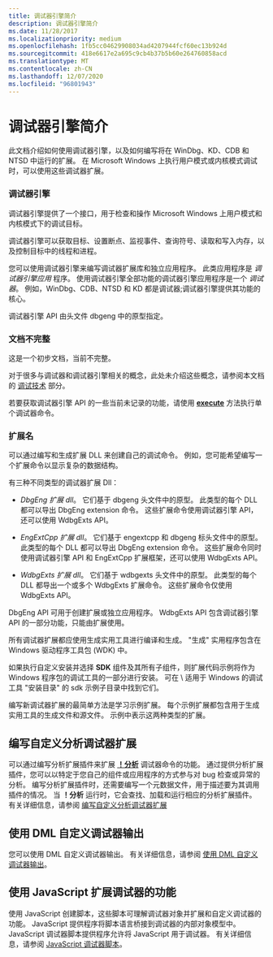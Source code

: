 ```yaml
---
title: 调试器引擎简介
description: 调试器引擎简介
ms.date: 11/28/2017
ms.localizationpriority: medium
ms.openlocfilehash: 1fb5cc04629908034ad4207944fcf60ec13b924d
ms.sourcegitcommit: 418e6617e2a695c9cb4b37b5b60e264760858acd
ms.translationtype: MT
ms.contentlocale: zh-CN
ms.lasthandoff: 12/07/2020
ms.locfileid: "96801943"
---
```

# <a name="debugger-engine-introduction"></a>调试器引擎简介

此文档介绍如何使用调试器引擎，以及如何编写将在 WinDbg、KD、CDB 和 NTSD 中运行的扩展。 在 Microsoft Windows 上执行用户模式或内核模式调试时，可以使用这些调试器扩展。

### <a name="span-iddebugger-enginespandebugger-engine"></a><span id="debugger-engine"></span>调试器引擎

调试器引擎提供了一个接口，用于检查和操作 Microsoft Windows 上用户模式和内核模式下的调试目标。

调试器引擎可以获取目标、设置断点、监视事件、查询符号、读取和写入内存，以及控制目标中的线程和进程。

您可以使用调试器引擎来编写调试器扩展库和独立应用程序。 此类应用程序是 *调试器引擎应用* 程序。 使用调试器引擎全部功能的调试器引擎应用程序是一个 *调试器*。 例如，WinDbg、CDB、NTSD 和 KD 都是调试器;调试器引擎提供其功能的核心。

调试器引擎 API 由头文件 dbgeng 中的原型指定。

### <a name="incomplete-documentation"></a>文档不完整

这是一个初步文档，当前不完整。

对于很多与调试器和调试器引擎相关的概念，此处未介绍这些概念，请参阅本文档的 [调试技术](debugging-techniques.md) 部分。

若要获取调试器引擎 API 的一些当前未记录的功能，请使用 [**execute**](/windows-hardware/drivers/ddi/dbgeng/nf-dbgeng-idebugcontrol3-execute) 方法执行单个调试器命令。

### <a name="span-idextensionsspanspan-idextensionsspanextensions"></a><span id="extensions"></span><span id="EXTENSIONS"></span>扩展名

可以通过编写和生成扩展 DLL 来创建自己的调试命令。 例如，您可能希望编写一个扩展命令以显示复杂的数据结构。

有三种不同类型的调试器扩展 Dll：

-   *DbgEng 扩展 dll*。 它们基于 dbgeng 头文件中的原型。 此类型的每个 DLL 都可以导出 DbgEng extension 命令。 这些扩展命令使用调试器引擎 API，还可以使用 WdbgExts API。

-   *EngExtCpp 扩展 dll*。 它们基于 engextcpp 和 dbgeng 标头文件中的原型。 此类型的每个 DLL 都可以导出 DbgEng extension 命令。 这些扩展命令同时使用调试器引擎 API 和 EngExtCpp 扩展框架，还可以使用 WdbgExts API。

-   *WdbgExts 扩展 dll*。 它们基于 wdbgexts 头文件中的原型。 此类型的每个 DLL 都导出一个或多个 WdbgExts 扩展命令。 这些扩展命令仅使用 WdbgExts API。

DbgEng API 可用于创建扩展或独立应用程序。 WdbgExts API 包含调试器引擎 API 的一部分功能，只能由扩展使用。

所有调试器扩展都应使用生成实用工具进行编译和生成。 "生成" 实用程序包含在 Windows 驱动程序工具包 (WDK) 中。

如果执行自定义安装并选择 **SDK** 组件及其所有子组件，则扩展代码示例将作为 Windows 程序包的调试工具的一部分进行安装。 可在 \\ 适用于 Windows 的调试工具 "安装目录" 的 sdk 示例子目录中找到它们。

编写新调试器扩展的最简单方法是学习示例扩展。 每个示例扩展都包含用于生成实用工具的生成文件和源文件。 示例中表示这两种类型的扩展。

## <a name="span-idwriting_custom_analysis_debugger_extensionsspanspan-idwriting_custom_analysis_debugger_extensionsspanspan-idwriting_custom_analysis_debugger_extensionsspanwriting-custom-analysis-debugger-extensions"></a><span id="Writing_Custom_Analysis_Debugger_Extensions"></span><span id="writing_custom_analysis_debugger_extensions"></span><span id="WRITING_CUSTOM_ANALYSIS_DEBUGGER_EXTENSIONS"></span>编写自定义分析调试器扩展


可以通过编写分析扩展插件来扩展 [**！分析**](-analyze.md) 调试器命令的功能。 通过提供分析扩展插件，您可以以特定于您自己的组件或应用程序的方式参与对 bug 检查或异常的分析。 编写分析扩展插件时，还需要编写一个元数据文件，用于描述要为其调用插件的情况。 当 **！分析** 运行时，它会查找、加载和运行相应的分析扩展插件。 有关详细信息，请参阅 [编写自定义分析调试器扩展](writing-custom-analysis-debugger-extensions.md)

## <a name="span-idcustomizing_debugger_output_using_dmlspanspan-idcustomizing_debugger_output_using_dmlspanspan-idcustomizing_debugger_output_using_dmlspancustomizing-debugger-output-using-dml"></a><span id="Customizing_Debugger_Output_Using_DML"></span><span id="customizing_debugger_output_using_dml"></span><span id="CUSTOMIZING_DEBUGGER_OUTPUT_USING_DML"></span>使用 DML 自定义调试器输出


您可以使用 DML 自定义调试器输出。 有关详细信息，请参阅 [使用 DML 自定义调试器输出](customizing-debugger-output-using-dml.md)。

## <a name="span-idjavascriptspanspan-idjavascriptspanspan-idjavascriptspanusing-javascript-to-extend-the-capabilities-of-the-debugger"></a><span id="JavaScript"></span><span id="javascript"></span><span id="JAVASCRIPT"></span>使用 JavaScript 扩展调试器的功能


使用 JavaScript 创建脚本，这些脚本可理解调试器对象并扩展和自定义调试器的功能。 JavaScript 提供程序将脚本语言桥接到调试器的内部对象模型中。 JavaScript 调试器脚本提供程序允许将 JavaScript 用于调试器。 有关详细信息，请参阅 [JavaScript 调试器脚本](javascript-debugger-scripting.md)。

 

